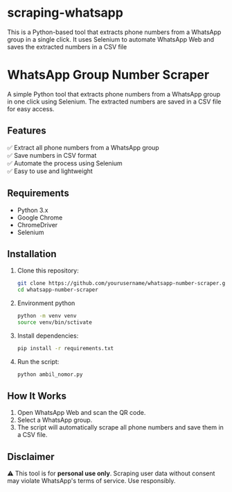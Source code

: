 # scraping-whatsapp
This is a Python-based tool that extracts phone numbers from a WhatsApp group in a single click. It uses Selenium to automate WhatsApp Web and saves the extracted numbers in a CSV file

# WhatsApp Group Number Scraper  

A simple Python tool that extracts phone numbers from a WhatsApp group in one click using Selenium. The extracted numbers are saved in a CSV file for easy access.  

## Features  
✅ Extract all phone numbers from a WhatsApp group  
✅ Save numbers in CSV format  
✅ Automate the process using Selenium  
✅ Easy to use and lightweight  

## Requirements  
- Python 3.x  
- Google Chrome  
- ChromeDriver  
- Selenium  

## Installation  
1. Clone this repository:  
   ```bash
   git clone https://github.com/yourusername/whatsapp-number-scraper.git
   cd whatsapp-number-scraper
   ```
2. Environment python
   ```bash
   python -m venv venv
   source venv/bin/sctivate
   ```  
3. Install dependencies:  
   ```bash
   pip install -r requirements.txt
   ```  
4. Run the script:  
   ```bash
   python ambil_nomor.py
   ```  

## How It Works  
1. Open WhatsApp Web and scan the QR code.  
2. Select a WhatsApp group.  
3. The script will automatically scrape all phone numbers and save them in a CSV file.  

## Disclaimer  
⚠️ This tool is for **personal use only**. Scraping user data without consent may violate WhatsApp's terms of service. Use responsibly.  

